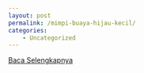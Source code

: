 ```yaml
---
layout: post
permalink: /mimpi-buaya-hijau-kecil/
categories:
    - Uncategorized
---
```


[Baca Selengkapnya](/10)